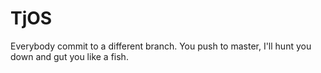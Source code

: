# TjOS

Everybody commit to a different branch. You push to master, I'll hunt you down and gut you like a fish.
